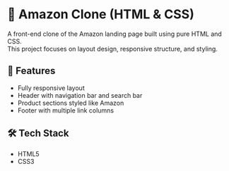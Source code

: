 # 🛒 Amazon Clone (HTML & CSS)

A front-end clone of the Amazon landing page built using pure HTML and CSS.  
This project focuses on layout design, responsive structure, and styling.

## 🌟 Features
- Fully responsive layout
- Header with navigation bar and search bar
- Product sections styled like Amazon
- Footer with multiple link columns

## 🛠️ Tech Stack
- HTML5
- CSS3
